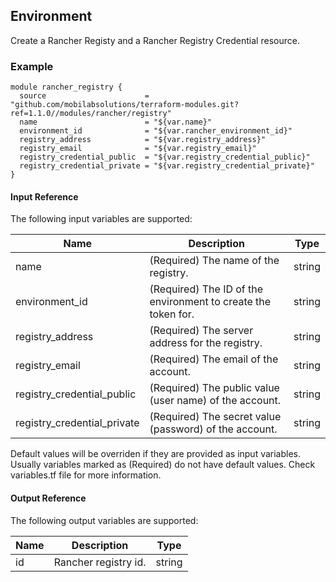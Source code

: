 ## Environment
Create a Rancher Registy and a Rancher Registry Credential resource.


### Example
```hcl
module rancher_registry {
  source                      = "github.com/mobilabsolutions/terraform-modules.git?ref=1.1.0//modules/rancher/registry"
  name                        = "${var.name}"
  environment_id              = "${var.rancher_environment_id}"
  registry_address            = "${var.registry_address}"
  registry_email              = "${var.registry_email}"
  registry_credential_public  = "${var.registry_credential_public}"
  registry_credential_private = "${var.registry_credential_private}"
}
```

#### Input Reference
The following input variables are supported:

Name | Description | Type 
----------------- | --------- | -------- 
name  | (Required) The name of the registry. | string 
environment_id | (Required) The ID of the environment to create the token for. | string
registry_address | (Required) The server address for the registry. | string 
registry_email | (Required) The email of the account. | string
registry_credential_public | (Required) The public value (user name) of the account. | string
registry_credential_private | (Required) The secret value (password) of the account. | string

Default values will be overriden if they are provided as input variables. Usually variables marked as (Required) do not have default values. Check variables.tf file for more information.


#### Output Reference
The following output variables are supported:

Name | Description | Type
----------------- | --------- | --------
id  | Rancher registry id. | string
